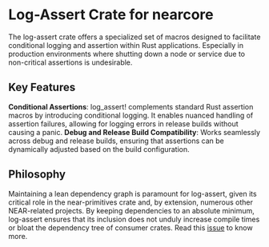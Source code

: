 # Log-Assert Crate for nearcore
The log-assert crate offers a specialized set of macros designed to facilitate conditional logging and assertion within Rust applications. Especially in production environments where shutting down a node or service due to non-critical assertions is undesirable.

## Key Features
**Conditional Assertions**: log_assert! complements standard Rust assertion macros by introducing conditional logging. It enables nuanced handling of assertion failures, allowing for logging errors in release builds without causing a panic.
**Debug and Release Build Compatibility**: Works seamlessly across debug and release builds, ensuring that assertions can be dynamically adjusted based on the build configuration.

## Philosophy
Maintaining a lean dependency graph is paramount for log-assert, given its critical role in the near-primitives crate and, by extension, numerous other NEAR-related projects. By keeping dependencies to an absolute minimum, log-assert ensures that its inclusion does not unduly increase compile times or bloat the dependency tree of consumer crates. Read this [issue](https://github.com/near/nearcore/issues/8888) to know more.